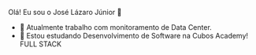 Olá! Eu sou o José Lázaro Júnior 👋

<!--
**joselazarojunior/joselazarojunior** is a ✨ _special_ ✨ repository because its `README.md` (this file) appears on your GitHub profile.
Here are some ideas to get you started:
-->
- 🔭 Atualmente trabalho com monitoramento de Data Center.
- 🌱 Estou estudando Desenvolvimento de Software na Cubos Academy! FULL STACK



